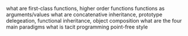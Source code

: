 what are first-class functions, higher order functions functions as arguments/values
what are concatenative inheritance, prototype delegeation, functional inheritance, object composition
what are the four main paradigms
what is tacit programming point-free style
